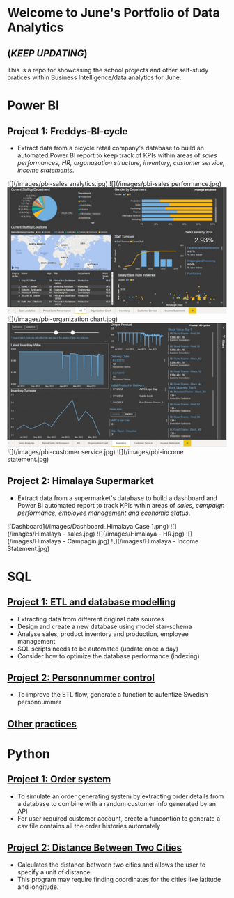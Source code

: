 # Welcome to June's Portfolio of Data Analytics 
## (*KEEP UPDATING*)

This is a repo for showcasing the school projects and other self-study pratices within Business Intelligence/data analytics for June.

# Power BI
## Project 1: Freddys-BI-cycle
* Extract data from a bicycle retail company's database to build an automated Power BI report to keep track of KPIs within areas of *sales performances, HR, organazation structure, inventory, customer service, income statements*. 

![](/images/pbi-sales analytics.jpg)
![](/images/pbi-sales performance.jpg)
![](/images/pbi-HR.jpg)
![](/images/pbi-organization chart.jpg)
![](/images/pbi-inventory.jpg)
![](/images/pbi-customer service.jpg)
![](/images/pbi-income statement.jpg)

## Project 2: Himalaya Supermarket
* Extract data from a supermarket's database to build a dashboard and Power BI automated report to track KPIs wthin areas of *sales, campaign performance, employee management and economic status*.

![Dashboard](/images/Dashboard_Himalaya Case 1.png)
![](/images/Himalaya - sales.jpg)
![](/images/Himalaya - HR.jpg)
![](/images/Himalaya - Campagin.jpg)
![](/images/Himalaya - Income Statement.jpg)

# SQL
## [Project 1: ETL and database modelling](https://github.com/skip2mylo/SQL/blob/20b1f2b316039c78eb71107d6762cd3117b8478c/Yijun%20Cao_Inl%C3%A4mningsuppgift%202%20ETL_updated.sql)
* Extracting data from different original data sources
* Design and create a new database using model star-schema
* Analyse sales, product inventory and production, employee management
* SQL scripts needs to be automated (update once a day)
* Consider how to optimize the database performance (indexing) 

## [Project 2: Personnummer control](https://github.com/skip2mylo/SQL/blob/20b1f2b316039c78eb71107d6762cd3117b8478c/Yijun%20Cao_Inl%C3%A4mnninsuppgift%201%20Kontrollsiffra.sql)
* To improve the ETL flow, generate a function to autentize Swedish personnummer

## [Other practices](https://github.com/skip2mylo/SQL/tree/main/other-practices)

# Python
## [Project 1: Order system](https://github.com/skip2mylo/python/blob/ecb5998a62632f9cd3f78d5d4a1a44c03d3f41ba/Order%20system.py)
* To simulate an order generating system by extracting order details from a database to combine with a random customer info generated by an API
* For user required customer account, create a funcontion to generate a csv file contains all the order histories automately

## [Project 2: Distance Between Two Cities](https://github.com/skip2mylo/python/blob/3421715f9f5b53a49cf93fd37fcb6325af9f0889/City%20distance.py)
* Calculates the distance between two cities and allows the user to specify a unit of distance. 
* This program may require finding coordinates for the cities like latitude and longitude.

